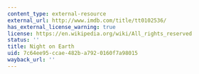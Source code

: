 ```yaml
---
content_type: external-resource
external_url: http://www.imdb.com/title/tt0102536/
has_external_license_warning: true
license: https://en.wikipedia.org/wiki/All_rights_reserved
status: ''
title: Night on Earth
uid: 7c64ee95-ccae-482b-a792-0160f7a98015
wayback_url: ''
---
```

